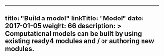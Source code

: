 
---
title: "Build a model"
linkTitle: "Model"
date: 2017-01-05
weight: 66
description: >
  Computational models can be built by using existing ready4 modules and / or authoring new modules. 
---


